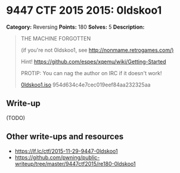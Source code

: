 # 9447 CTF 2015 2015: 0ldskoo1

**Category:** Reversing
**Points:** 180
**Solves:** 5
**Description:**

>  THE MACHINE FORGOTTEN
> 
>  (if you're not 0ldskoo1, see <http://nonmame.retrogames.com/)>
> 
>  Hint! <https://github.com/espes/xqemu/wiki/Getting-Started>
> 
>  PROTIP: You can nag the author on IRC if it doesn't work!
> 
>  [0ldskoo1.iso](./0ldskoo1-954d634c4e7cec019eef84aa232325aa.iso)  954d634c4e7cec019eef84aa232325aa


## Write-up

(TODO)

## Other write-ups and resources

* <https://lf.lc/ctf/2015-11-29-9447-0ldskoo1>
* <https://github.com/pwning/public-writeup/tree/master/9447ctf2015/re180-0ldskoo1>
